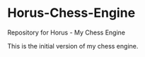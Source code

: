 # Horus-Chess-Engine
Repository for Horus - My Chess Engine

This is the initial version of my chess engine.
